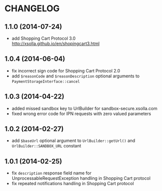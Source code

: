 # CHANGELOG

## 1.1.0 (2014-07-24)
* add Shopping Cart Protocol 3.0 http://xsolla.github.io/en/shopingcart3.html

## 1.0.4 (2014-06-04)
* fix incorrect sign code for Shopping Cart Protocol 2.0
* add `$reasonCode` and `$reasonDescription` optional arguments to `PaymentStorageInterface::cancel`

## 1.0.3 (2014-04-22)
* added missed sandbox key to UrlBuilder for sandbox-secure.xsolla.com
* fixed wrong error code for IPN requests with zero valued parameters

## 1.0.2 (2014-02-27)
* add `$baseUrl` optional argument to `UrlBuilder::getUrl()` and `UrlBuilder::SANDBOX_URL` constant

## 1.0.1 (2014-02-25)
* fix `description` response field name for UnprocessableRequestException handling in Shopping Cart protocol
* fix repeated notifications handling in Shopping Cart protocol